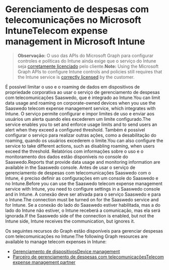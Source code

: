 # <a name="telecom-expense-management-in-microsoft-intune"></a><span data-ttu-id="f6c3b-101">Gerenciamento de despesas com telecomunicações no Microsoft Intune</span><span class="sxs-lookup"><span data-stu-id="f6c3b-101">Telecom expense management in Microsoft Intune</span></span>

> <span data-ttu-id="f6c3b-102">**Observação:** O uso das APIs do Microsoft Graph para configurar controles e políticas do Intune ainda exige que o serviço do Intune seja [corretamente licenciado](https://www.microsoft.com/pt-BR/cloud-platform/microsoft-intune-pricing) pelo cliente.</span><span class="sxs-lookup"><span data-stu-id="f6c3b-102">**Note:** Using the Microsoft Graph APIs to configure Intune controls and policies still requires that the Intune service is [correctly licensed](https://www.microsoft.com/pt-BR/cloud-platform/microsoft-intune-pricing) by the customer.</span></span>

<span data-ttu-id="f6c3b-103">É possível limitar o uso e o roaming de dados em dispositivos de propriedade corporativa ao usar o serviço de gerenciamento de despesas com telecomunicações Saaswedo, que é integrado ao Intune.</span><span class="sxs-lookup"><span data-stu-id="f6c3b-103">You can limit data usage and roaming on corporate-owned devices when you use the Saaswedo telecom expense management service, which integrates with Intune.</span></span> <span data-ttu-id="f6c3b-104">O serviço permite configurar e impor limites de uso e enviar aos usuários um alerta quando eles excederem um limite configurado.</span><span class="sxs-lookup"><span data-stu-id="f6c3b-104">The service enables you to set and enforce usage limits and to send users an alert when they exceed a configured threshold.</span></span> <span data-ttu-id="f6c3b-105">Também é possível configurar o serviço para realizar outras ações, como a desabilitação do roaming, quando os usuários excederem o limite.</span><span class="sxs-lookup"><span data-stu-id="f6c3b-105">You can also configure the service to take different actions, such as disabling roaming, when users exceed the threshold.</span></span> <span data-ttu-id="f6c3b-106">Relatórios com informações sobre o uso e o monitoramento dos dados estão disponíveis no console do Saaswedo.</span><span class="sxs-lookup"><span data-stu-id="f6c3b-106">Reports that provide data usage and monitoring information are available in the Saaswedo console.</span></span> <span data-ttu-id="f6c3b-107">Antes de usar o serviço de gerenciamento de despesas com telecomunicações Saaswedo com o Intune, é preciso definir as configurações em um console do Saaswedo e no Intune.</span><span class="sxs-lookup"><span data-stu-id="f6c3b-107">Before you can use the Saaswedo telecom expense management service with Intune, you need to configure settings in a Saaswedo console and in Intune.</span></span> <span data-ttu-id="f6c3b-108">A conexão deve ser ativada para o serviço Saaswedo e para o Intune.</span><span class="sxs-lookup"><span data-stu-id="f6c3b-108">The connection must be turned on for the Saaswedo service and for Intune.</span></span> <span data-ttu-id="f6c3b-109">Se a conexão do lado do Saaswedo estiver habilitada, mas a do lado do Intune não estiver, o Intune receberá a comunicação, mas ela será ignorada.</span><span class="sxs-lookup"><span data-stu-id="f6c3b-109">If the Saaswedo side of the connection is enabled, but not the Intune side, Intune receives the communication, but ignores it.</span></span>

<span data-ttu-id="f6c3b-110">Os seguintes recursos do Graph estão disponíveis para gerenciar despesas com telecomunicações no Intune:</span><span class="sxs-lookup"><span data-stu-id="f6c3b-110">The following Graph resources are available to manage telecom expenses in Intune:</span></span>

- [<span data-ttu-id="f6c3b-111">Gerenciamento de dispositivos</span><span class="sxs-lookup"><span data-stu-id="f6c3b-111">Device management</span></span>](intune_tem_devicemanagement.md)
- [<span data-ttu-id="f6c3b-112">Parceiro de gerenciamento de despesas com telecomunicações</span><span class="sxs-lookup"><span data-stu-id="f6c3b-112">Telecom expense management partner</span></span>](intune_tem_telecomexpensemanagementpartner.md)
